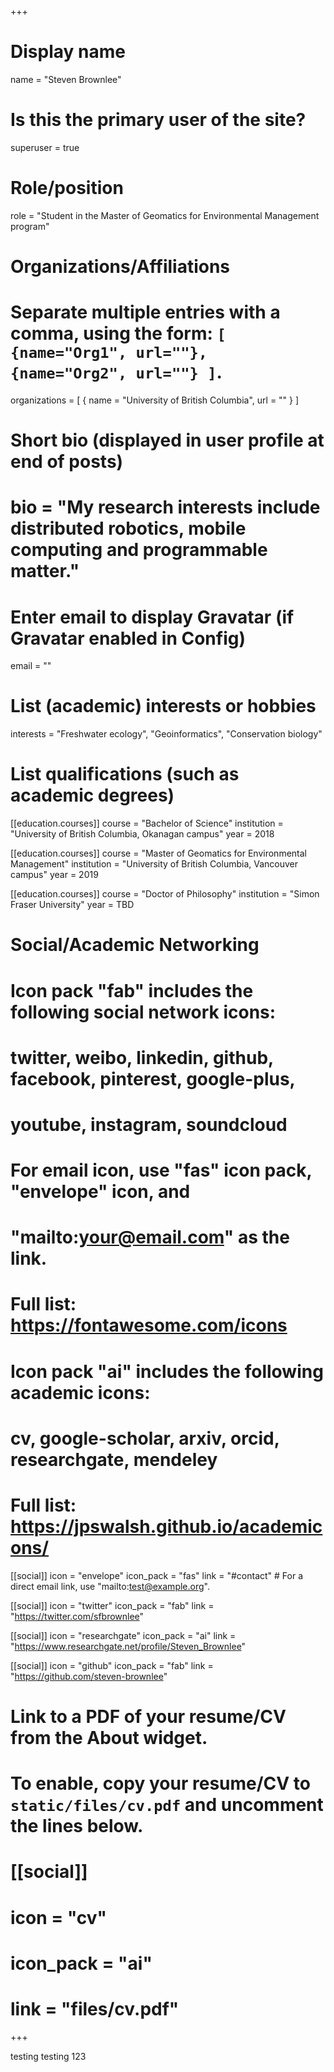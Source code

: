 +++
# Display name
name = "Steven Brownlee"

# Is this the primary user of the site?
superuser = true

# Role/position
role = "Student in the Master of Geomatics for Environmental Management program"

# Organizations/Affiliations
#   Separate multiple entries with a comma, using the form: `[ {name="Org1", url=""}, {name="Org2", url=""} ]`.
organizations = [ { name = "University of British Columbia", url = "" } ]

# Short bio (displayed in user profile at end of posts)
# bio = "My research interests include distributed robotics, mobile computing and programmable matter."

# Enter email to display Gravatar (if Gravatar enabled in Config)
email = ""

# List (academic) interests or hobbies
interests = 
  "Freshwater ecology",
  "Geoinformatics",
  "Conservation biology"


# List qualifications (such as academic degrees)
[[education.courses]]
  course = "Bachelor of Science"
  institution = "University of British Columbia, Okanagan campus"
  year = 2018

[[education.courses]]
  course = "Master of Geomatics for Environmental Management"
  institution = "University of British Columbia, Vancouver campus"
  year = 2019
  
[[education.courses]]
  course = "Doctor of Philosophy"
  institution = "Simon Fraser University"
  year = TBD


# Social/Academic Networking
#
# Icon pack "fab" includes the following social network icons:
#
#   twitter, weibo, linkedin, github, facebook, pinterest, google-plus,
#   youtube, instagram, soundcloud
#
#   For email icon, use "fas" icon pack, "envelope" icon, and
#   "mailto:your@email.com" as the link.
#
#   Full list: https://fontawesome.com/icons
#
# Icon pack "ai" includes the following academic icons:
#
#   cv, google-scholar, arxiv, orcid, researchgate, mendeley
#
#   Full list: https://jpswalsh.github.io/academicons/

[[social]]
  icon = "envelope"
  icon_pack = "fas"
  link = "#contact"  # For a direct email link, use "mailto:test@example.org".

[[social]]
  icon = "twitter"
  icon_pack = "fab"
  link = "https://twitter.com/sfbrownlee"

[[social]]
  icon = "researchgate"
  icon_pack = "ai"
  link = "https://www.researchgate.net/profile/Steven_Brownlee"

[[social]]
  icon = "github"
  icon_pack = "fab"
  link = "https://github.com/steven-brownlee"

# Link to a PDF of your resume/CV from the About widget.
# To enable, copy your resume/CV to `static/files/cv.pdf` and uncomment the lines below.
# [[social]]
#   icon = "cv"
#   icon_pack = "ai"
#   link = "files/cv.pdf"

+++

testing testing 123
